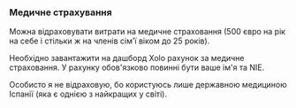 ### Медичне страхування

Можна відраховувати витрати на медичне страховання (500 євро на рік на себе і стільки ж на членів сім'ї віком до 25
років).

Необхідно завантажити на дашборд Xolo рахунок за медичне страховання. У рахунку обов'язково повинні бути ваше ім'я та
NIE.

Особисто я не відраховую, бо користуюсь лише державною медициною Іспанії (яка є однією з найкращих у світі).
